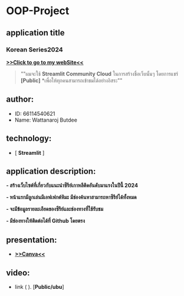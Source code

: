 # OOP-Project
## application title
### Korean Series2024
   [**>>Click to go to my webSite<<**](https://koreanseries.streamlit.app/)
  > ""ผมจะใช้ **Streamlit Community Cloud** ในการสร้างชื่อเว็บนั้นๆ โดยการแชร์ **[Public]** *เพื่อให้ทุกคนสามารถเข้าชมได้อย่างอิสระ""

## author:  
  * ID: 66114540621
  * Name: Wattanaroj Butdee
## technology: 
 * [ **Streamlit** ]

## application description:

**- สร้างเว็บไซต์ที่เกี่ยวกับแนะนำซีรีย์เกาหลีติดอันดับมาแรงในปีนี้ 2024**

**- หน้าแรกมีลูกเล่นมีเอฟเฟกต์หิมะ มีช่องค้นหาสามารถหาซีรีย์ได้ทั้งหมด**

**- จะมีข้อมูลรายละเอียดของซีรีย์และช่องทางที่ใช้รับชม**

**- มีช่องทางให้ติดต่อได้ที่ Github โดยตรง**

## presentation: 
* [**>>Canva<<**](https://www.canva.com/design/DAF-hW9Vc7g/UA3LFpAuI6zSAUrVqdGnJw/view?utm_content=DAF-hW9Vc7g&utm_campaign=designshare&utm_medium=link&utm_source=editor)

## video:
* link ( ).                             [**Public/ubu**]

